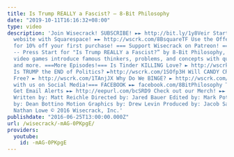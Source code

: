 ```yaml
---
title: Is Trump REALLY a Fascist? – 8-Bit Philosophy
date: "2019-10-11T16:16:32+08:00"
type: video
description: 'Join Wisecrack! SUBSCRIBE! ►► http://bit.ly/1y8Veir Start building your
  website with Squarespace! ►► http://wscrk.com/8BsquareTF Use the Offer Code: 8BIT
  for 10% off your first purchase! === Support Wisecrack on Patreon! === -- http://wscrk.com/Wisecrackptrn
  -- Press Start for "Is Trump REALLY a Fascist?” by 8-Bit Philosophy, where classic
  video games introduce famous thinkers, problems, and concepts with quotes, teachings,
  and more. ===More Episodes!=== Is Tinder KILLING Love? ► http://wscrk.com/Tinder8B
  Is TRUMP the END of Politics? ►http://wscrk.com/1SOfp3H Will CANDY CRUSH Set You
  Free? ► http://wscrk.com/1TAnjJX Why Do We BINGE? ► http://wscrk.com/1Tkmckx ===Connect
  with us on Social Media!=== FACEBOOK ►► facebook.com/8BitPhilosophy TWITTER ►► @8BitPhilosophy
  Get Email Alerts ►► http://eepurl.com/bcSRD9 Check out our Merch! ►► http://www.wisecrack.co/store
  Written by: Matt Reichle Directed by: Jared Bauer Edited by: Mark Potts Animations
  by: Dean Bottino Motion Graphics by: Drew Levin Produced by: Jacob Salamon Narrator:
  Nathan Lowe © 2016 Wisecrack, Inc.'
publishdate: "2016-06-25T13:00:00.000Z"
url: /wisecrack/-mAG-0PKpgE/
providers:
  youtube:
    id: -mAG-0PKpgE
---
```

